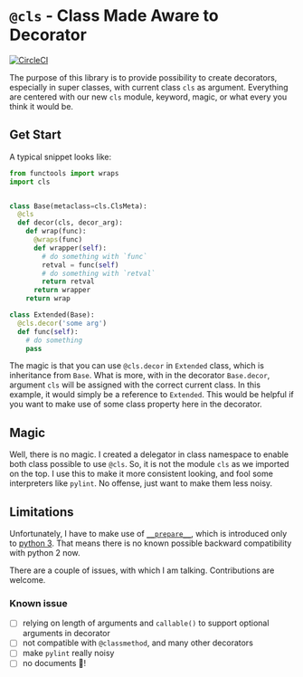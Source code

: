 # `@cls` - Class Made Aware to Decorator

[![CircleCI](https://circleci.com/gh/guoquan/cls/tree/master.svg?style=svg)](https://circleci.com/gh/guoquan/cls/tree/master)

The purpose of this library is to provide possibility to create decorators, especially in super classes, with current class `cls` as argument.
Everything are centered with our new `cls` module, keyword, magic, or what every you think it would be.

## Get Start

A typical snippet looks like:

```python
from functools import wraps
import cls


class Base(metaclass=cls.ClsMeta):
  @cls
  def decor(cls, decor_arg):
    def wrap(func):
      @wraps(func)
      def wrapper(self):
        # do something with `func`
        retval = func(self)
        # do something with `retval`
        return retval
      return wrapper
    return wrap

class Extended(Base):
  @cls.decor('some arg')
  def func(self):
    # do something
    pass
```

The magic is that you can use `@cls.decor` in `Extended` class, which is inheritance from `Base`.
What is more, with in the decorator `Base.decor`, argument `cls` will be assigned with the correct current class.
In this example, it would simply be a reference to `Extended`.
This would be helpful if you want to make use of some class property here in the decorator.

## Magic

Well, there is no magic. I created a delegator in class namespace to enable both class possible to use `@cls`.
So, it is not the module `cls` as we imported on the top.
I use this to make it more consistent looking, and fool some interpreters like `pylint`.
No offense, just want to make them less noisy.

## Limitations

Unfortunately, I have to make use of [`__prepare__`](https://www.python.org/dev/peps/pep-3115/#id11), which is introduced only to [python 3](https://www.python.org/dev/peps/pep-3115/).
That means there is no known possible backward compatibility with python 2 now.

There are a couple of issues, with which I am talking. Contributions are welcome.

### Known issue

- [ ] relying on length of arguments and `callable()` to support optional arguments in decorator
- [ ] not compatible with `@classmethod`, and many other decorators
- [ ] make `pylint` really noisy
- [ ] no documents :see_no_evil:!
